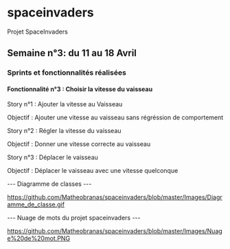 # spaceinvaders
Projet SpaceInvaders


## Semaine n°3: du 11 au 18 Avril
### Sprints et fonctionnalités réalisées
#### Fonctionnalité n°3 : Choisir la vitesse du vaisseau

Story n°1 : Ajouter la vitesse au Vaisseau

Objectif : Ajouter une vitesse au vaisseau sans régréssion de comportement 

Story n°2 : Régler la vitesse du vaisseau

Objectif : Donner une vitesse correcte au vaisseau
  
Story n°3 : Déplacer le vaisseau

Objectif : Déplacer le vaisseau avec une vitesse quelconque

--- Diagramme de classes ---

https://github.com/Matheobranas/spaceinvaders/blob/master/Images/Diagramme_de_classe.gif

--- Nuage de mots du projet spaceinvaders ---

https://github.com/Matheobranas/spaceinvaders/blob/master/Images/Nuage%20de%20mot.PNG

